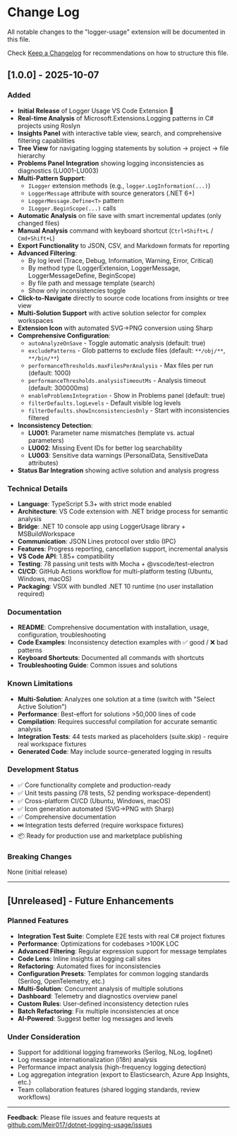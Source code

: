 # Change Log

All notable changes to the "logger-usage" extension will be documented in this file.

Check [Keep a Changelog](http://keepachangelog.com/) for recommendations on how to structure this file.

## [1.0.0] - 2025-10-07

### Added

- **Initial Release** of Logger Usage VS Code Extension 🎉
- **Real-time Analysis** of Microsoft.Extensions.Logging patterns in C# projects using Roslyn
- **Insights Panel** with interactive table view, search, and comprehensive filtering capabilities
- **Tree View** for navigating logging statements by solution → project → file hierarchy
- **Problems Panel Integration** showing logging inconsistencies as diagnostics (LU001-LU003)
- **Multi-Pattern Support**:
  - `ILogger` extension methods (e.g., `logger.LogInformation(...)`)
  - `LoggerMessage` attribute with source generators (.NET 6+)
  - `LoggerMessage.Define<T>` pattern
  - `ILogger.BeginScope(...)` calls
- **Automatic Analysis** on file save with smart incremental updates (only changed files)
- **Manual Analysis** command with keyboard shortcut (`Ctrl+Shift+L` / `Cmd+Shift+L`)
- **Export Functionality** to JSON, CSV, and Markdown formats for reporting
- **Advanced Filtering**:
  - By log level (Trace, Debug, Information, Warning, Error, Critical)
  - By method type (LoggerExtension, LoggerMessage, LoggerMessageDefine, BeginScope)
  - By file path and message template (search)
  - Show only inconsistencies toggle
- **Click-to-Navigate** directly to source code locations from insights or tree view
- **Multi-Solution Support** with active solution selector for complex workspaces
- **Extension Icon** with automated SVG→PNG conversion using Sharp
- **Comprehensive Configuration**:
  - `autoAnalyzeOnSave` - Toggle automatic analysis (default: true)
  - `excludePatterns` - Glob patterns to exclude files (default: `**/obj/**`, `**/bin/**`)
  - `performanceThresholds.maxFilesPerAnalysis` - Max files per run (default: 1000)
  - `performanceThresholds.analysisTimeoutMs` - Analysis timeout (default: 300000ms)
  - `enableProblemsIntegration` - Show in Problems panel (default: true)
  - `filterDefaults.logLevels` - Default visible log levels
  - `filterDefaults.showInconsistenciesOnly` - Start with inconsistencies filtered
- **Inconsistency Detection**:
  - **LU001**: Parameter name mismatches (template vs. actual parameters)
  - **LU002**: Missing Event IDs for better log searchability
  - **LU003**: Sensitive data warnings (PersonalData, SensitiveData attributes)
- **Status Bar Integration** showing active solution and analysis progress

### Technical Details

- **Language**: TypeScript 5.3+ with strict mode enabled
- **Architecture**: VS Code extension with .NET bridge process for semantic analysis
- **Bridge**: .NET 10 console app using LoggerUsage library + MSBuildWorkspace
- **Communication**: JSON Lines protocol over stdio (IPC)
- **Features**: Progress reporting, cancellation support, incremental analysis
- **VS Code API**: 1.85+ compatibility
- **Testing**: 78 passing unit tests with Mocha + @vscode/test-electron
- **CI/CD**: GitHub Actions workflow for multi-platform testing (Ubuntu, Windows, macOS)
- **Packaging**: VSIX with bundled .NET 10 runtime (no user installation required)

### Documentation

- **README**: Comprehensive documentation with installation, usage, configuration, troubleshooting
- **Code Examples**: Inconsistency detection examples with ✅ good / ❌ bad patterns
- **Keyboard Shortcuts**: Documented all commands with shortcuts
- **Troubleshooting Guide**: Common issues and solutions

### Known Limitations

- **Multi-Solution**: Analyzes one solution at a time (switch with "Select Active Solution")
- **Performance**: Best-effort for solutions >50,000 lines of code
- **Compilation**: Requires successful compilation for accurate semantic analysis
- **Integration Tests**: 44 tests marked as placeholders (suite.skip) - require real workspace fixtures
- **Generated Code**: May include source-generated logging in results

### Development Status

- ✅ Core functionality complete and production-ready
- ✅ Unit tests passing (78 tests, 52 pending workspace-dependent)
- ✅ Cross-platform CI/CD (Ubuntu, Windows, macOS)
- ✅ Icon generation automated (SVG→PNG with Sharp)
- ✅ Comprehensive documentation
- ⏭️ Integration tests deferred (require workspace fixtures)
- 📦 Ready for production use and marketplace publishing

### Breaking Changes

None (initial release)

---

## [Unreleased] - Future Enhancements

### Planned Features

- **Integration Test Suite**: Complete E2E tests with real C# project fixtures
- **Performance**: Optimizations for codebases >100K LOC
- **Advanced Filtering**: Regular expression support for message templates
- **Code Lens**: Inline insights at logging call sites
- **Refactoring**: Automated fixes for inconsistencies
- **Configuration Presets**: Templates for common logging standards (Serilog, OpenTelemetry, etc.)
- **Multi-Solution**: Concurrent analysis of multiple solutions
- **Dashboard**: Telemetry and diagnostics overview panel
- **Custom Rules**: User-defined inconsistency detection rules
- **Batch Refactoring**: Fix multiple inconsistencies at once
- **AI-Powered**: Suggest better log messages and levels

### Under Consideration

- Support for additional logging frameworks (Serilog, NLog, log4net)
- Log message internationalization (i18n) analysis
- Performance impact analysis (high-frequency logging detection)
- Log aggregation integration (export to Elasticsearch, Azure App Insights, etc.)
- Team collaboration features (shared logging standards, review workflows)

---

**Feedback**: Please file issues and feature requests at [github.com/Meir017/dotnet-logging-usage/issues](https://github.com/Meir017/dotnet-logging-usage/issues)
